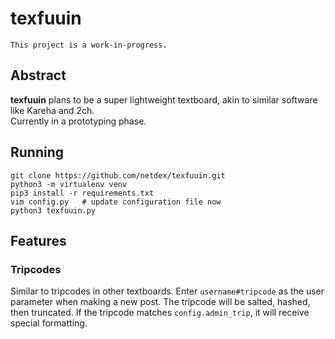 # texfuuin
`This project is a work-in-progress.`

## Abstract
**texfuuin** plans to be a super lightweight textboard, akin to similar software like Kareha and 2ch.  
Currently in a prototyping phase.


## Running
```
git clone https://github.com/netdex/texfuuin.git
python3 -m virtualenv venv
pip3 install -r requirements.txt
vim config.py   # update configuration file now
python3 texfuuin.py
```

## Features
### Tripcodes
Similar to tripcodes in other textboards. Enter `username#tripcode` as the user parameter when making a new post. 
The tripcode will be salted, hashed, then truncated. If the tripcode matches `config.admin_trip`, it will receive 
special formatting.